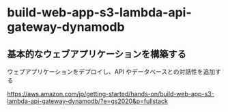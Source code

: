 # build-web-app-s3-lambda-api-gateway-dynamodb

## 基本的なウェブアプリケーションを構築する

ウェブアプリケーションをデプロイし、API やデータベースとの対話性を追加する

https://aws.amazon.com/jp/getting-started/hands-on/build-web-app-s3-lambda-api-gateway-dynamodb/?e=gs2020&p=fullstack
